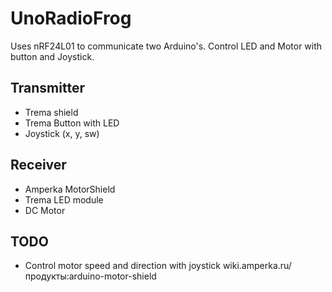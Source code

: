 # UnoRadioFrog

Uses nRF24L01 to communicate two Arduino's. Control LED and Motor with button and Joystick.

## Transmitter
- Trema shield
- Trema Button with LED
- Joystick (x, y, sw)

## Receiver
- Amperka MotorShield
- Trema LED module
- DC Motor

## TODO

- Control motor speed and direction with joystick
wiki.amperka.ru/продукты:arduino-motor-shield


